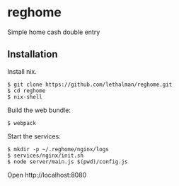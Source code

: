 reghome
=======

Simple home cash double entry

Installation
-----------

Install nix.

```
$ git clone https://github.com/lethalman/reghome.git
$ cd reghome
$ nix-shell
```

Build the web bundle:
	
```
$ webpack
```

Start the services:
	
```
$ mkdir -p ~/.reghome/nginx/logs
$ services/nginx/init.sh
$ node server/main.js $(pwd)/config.js
```

Open http://localhost:8080
